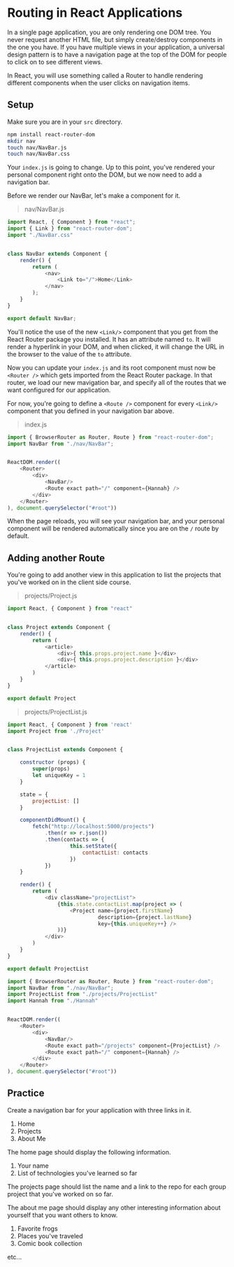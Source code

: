 # Routing in React Applications

In a single page application, you are only rendering one DOM tree. You never request another HTML file, but simply create/destroy components in the one you have. If you have multiple views in your application, a universal design pattern is to have a navigation page at the top of the DOM for people to click on to see different views.

In React, you will use something called a Router to handle rendering different components when the user clicks on navigation items.

## Setup

Make sure you are in your `src` directory.

```sh
npm install react-router-dom
mkdir nav
touch nav/NavBar.js
touch nav/NavBar.css
```

Your `index.js` is going to change. Up to this point, you've rendered your personal component right onto the DOM, but we now need to add a navigation bar.

Before we render our NavBar, let's make a component for it.

> nav/NavBar.js

```js
import React, { Component } from "react";
import { Link } from "react-router-dom";
import "./NavBar.css"


class NavBar extends Component {
    render() {
        return (
            <nav>
                <Link to="/">Home</Link>
            </nav>
        );
    }
}

export default NavBar;
```

You'll notice the use of the new `<Link/>` component that you get from the React Router package you installed. It has an attribute named `to`. It will render a hyperlink in your DOM, and when clicked, it will change the URL in the browser to the value of the `to` attribute.

Now you can update your `index.js` and its root component must now be `<Router />` which gets imported from the React Router package. In that router, we load our new mavigation bar, and specify all of the routes that we want configured for our application.

For now, you're going to define a `<Route />` component for every `<Link/>` component that you defined in your navigation bar above.


> index.js

```js
import { BrowserRouter as Router, Route } from "react-router-dom";
import NavBar from "./nav/NavBar";


ReactDOM.render((
    <Router>
        <div>
            <NavBar/>
            <Route exact path="/" component={Hannah} />
        </div>
    </Router>
), document.querySelector("#root"))
```

When the page reloads, you will see your navigation bar, and your personal component will be rendered automatically since you are on the `/` route by default.

## Adding another Route

You're going to add another view in this application to list the projects that you've worked on in the client side course.

> projects/Project.js

```js
import React, { Component } from "react"


class Project extends Component {
    render() {
        return (
            <article>
                <div>{ this.props.project.name }</div>
                <div>{ this.props.project.description }</div>
            </article>
        )
    }
}

export default Project
```

> projects/ProjectList.js

```js
import React, { Component } from 'react'
import Project from './Project'


class ProjectList extends Component {

    constructor (props) {
        super(props)
        let uniqueKey = 1
    }

    state = {
        projectList: []
    }

    componentDidMount() {
        fetch("http://localhost:5000/projects")
            .then(r => r.json())
            .then(contacts => {
                    this.setState({
                        contactList: contacts
                    })
            })
    }

    render() {
        return (
            <div className="projectList">
                {this.state.contactList.map(project => (
                    <Project name={project.firstName}
                             description={project.lastName}
                             key={this.uniqueKey++} />
                ))}
            </div>
        )
    }
}

export default ProjectList
```


```js
import { BrowserRouter as Router, Route } from "react-router-dom";
import NavBar from "./nav/NavBar";
import ProjectList from "./projects/ProjectList"
import Hannah from "./Hannah"


ReactDOM.render((
    <Router>
        <div>
            <NavBar/>
            <Route exact path="/projects" component={ProjectList} />
            <Route exact path="/" component={Hannah} />
        </div>
    </Router>
), document.querySelector("#root"))
```



## Practice

Create a navigation bar for your application with three links in it.

1. Home
1. Projects
1. About Me

The home page should display the following information.

1. Your name
1. List of technologies you've learned so far

The projects page should list the name and a link to the repo for each group project that you've worked on so far.

The about me page should display any other interesting information about yourself that you want others to know.

1. Favorite frogs
1. Places you've traveled
1. Comic book collection

etc...
